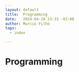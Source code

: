 ```yaml
---
layout: default
title:  Programming
date:   2024-04-10 13:33 -03:00
author: Murcio Filho
tags:
  - index

---
```


# Programming


